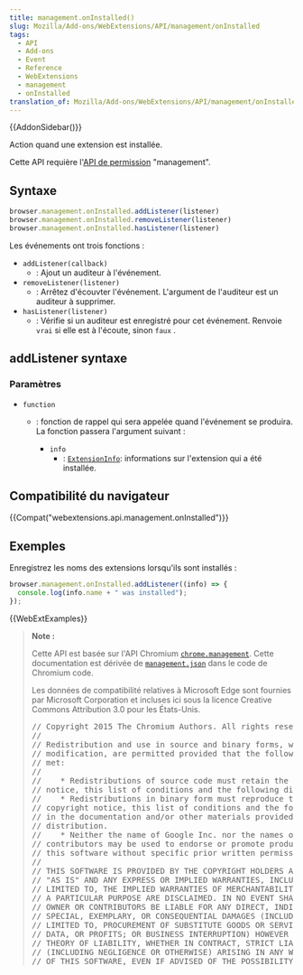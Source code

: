 ```yaml
---
title: management.onInstalled()
slug: Mozilla/Add-ons/WebExtensions/API/management/onInstalled
tags:
  - API
  - Add-ons
  - Event
  - Reference
  - WebExtensions
  - management
  - onInstalled
translation_of: Mozilla/Add-ons/WebExtensions/API/management/onInstalled
---
```

{{AddonSidebar()}}

Action quand une extension est installée.

Cette API requière l'[API de permission](/fr/Add-ons/WebExtensions/manifest.json/permissions) "management".

## Syntaxe

```js
browser.management.onInstalled.addListener(listener)
browser.management.onInstalled.removeListener(listener)
browser.management.onInstalled.hasListener(listener)
```

Les événements ont trois fonctions :

- `addListener(callback)`
  - : Ajout un auditeur à l'événement.
- `removeListener(listener)`
  - : Arrêtez d'écouvter l'événement. L'argument de l'auditeur est un auditeur à supprimer.
- `hasListener(listener)`
  - : Vérifie si un auditeur est enregistré pour cet événement. Renvoie `vrai` si elle est à l'écoute, sinon `faux` .

## addListener syntaxe

### Paramètres

- `function`

  - : fonction de rappel qui sera appelée quand l'événement se produira. La fonction passera l'argument suivant :

    - `info`
      - : [`ExtensionInfo`](/fr/Add-ons/WebExtensions/API/management/ExtensionInfo): informations sur l'extension qui a été installée.

## Compatibilité du navigateur

{{Compat("webextensions.api.management.onInstalled")}}

## Exemples

Enregistrez les noms des extensions lorsqu'ils sont installés :

```js
browser.management.onInstalled.addListener((info) => {
  console.log(info.name + " was installed");
});
```

{{WebExtExamples}}

> **Note :**
>
> Cette API est basée sur l'API Chromium [`chrome.management`](https://developer.chrome.com/extensions/management). Cette documentation est dérivée de [`management.json`](https://chromium.googlesource.com/chromium/src/+/master/extensions/common/api/management.json) dans le code de Chromium code.
>
> Les données de compatibilité relatives à Microsoft Edge sont fournies par Microsoft Corporation et incluses ici sous la licence Creative Commons Attribution 3.0 pour les États-Unis.
>
> <div class="hidden"><pre>// Copyright 2015 The Chromium Authors. All rights reserved.
> //
> // Redistribution and use in source and binary forms, with or without
> // modification, are permitted provided that the following conditions are
> // met:
> //
> //    * Redistributions of source code must retain the above copyright
> // notice, this list of conditions and the following disclaimer.
> //    * Redistributions in binary form must reproduce the above
> // copyright notice, this list of conditions and the following disclaimer
> // in the documentation and/or other materials provided with the
> // distribution.
> //    * Neither the name of Google Inc. nor the names of its
> // contributors may be used to endorse or promote products derived from
> // this software without specific prior written permission.
> //
> // THIS SOFTWARE IS PROVIDED BY THE COPYRIGHT HOLDERS AND CONTRIBUTORS
> // "AS IS" AND ANY EXPRESS OR IMPLIED WARRANTIES, INCLUDING, BUT NOT
> // LIMITED TO, THE IMPLIED WARRANTIES OF MERCHANTABILITY AND FITNESS FOR
> // A PARTICULAR PURPOSE ARE DISCLAIMED. IN NO EVENT SHALL THE COPYRIGHT
> // OWNER OR CONTRIBUTORS BE LIABLE FOR ANY DIRECT, INDIRECT, INCIDENTAL,
> // SPECIAL, EXEMPLARY, OR CONSEQUENTIAL DAMAGES (INCLUDING, BUT NOT
> // LIMITED TO, PROCUREMENT OF SUBSTITUTE GOODS OR SERVICES; LOSS OF USE,
> // DATA, OR PROFITS; OR BUSINESS INTERRUPTION) HOWEVER CAUSED AND ON ANY
> // THEORY OF LIABILITY, WHETHER IN CONTRACT, STRICT LIABILITY, OR TORT
> // (INCLUDING NEGLIGENCE OR OTHERWISE) ARISING IN ANY WAY OUT OF THE USE
> // OF THIS SOFTWARE, EVEN IF ADVISED OF THE POSSIBILITY OF SUCH DAMAGE.
> </pre></div>
